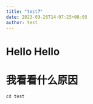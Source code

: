 ```yaml
---
title: "test7"
date: 2023-03-26T14:07:25+08:00
author: test
---
```


# Hello Hello
# 我看看什么原因

```
cd test
```